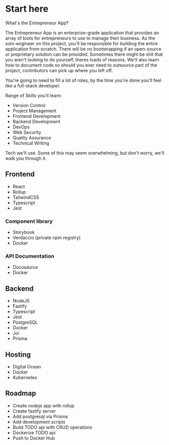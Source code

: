 # Start here

What's the Entrepreneur App?

The Entrepreneur App is an enterprise-grade application that provides an array of tools for entrepreneurs to use to manage their business. As the solo-engineer on this project, you'll be responsible for building the entire application from scratch. There will be no bootstrapping if an open-source or proprietary solution can be provided. Sometimes there might be shit that you aren't looking to do yourself, theres loads of reasons. We'll also learn how to document code so should you ever need to outsource part of the project, contributors can pick up where you left off.

You're going to need to fill a lot of roles, by the time you're done you'll feel like a full-stack developer.

Range of Skills you'll learn:

- Version Control
- Project Management
- Frontend Development
- Backend Development
- DevOps
- Web Security
- Quality Assurance
- Technical Writing

Tech we'll use. Some of this may seem overwhelming, but don't worry, we'll walk you through it.

## Frontend

- React
- Rollup
- TailwindCSS
- Typescript
- Jest

### Component library

- Storybook
- Verdaccio (private npm registry)
- Docker

### API Documentation

- Docusaurus
- Docker

## Backend

- NodeJS
- Fastify
- Typescript
- Jest
- PostgreSQL
- Docker
- Joi
- Prisma
  
## Hosting

- Digital Ocean
- Docker
- Kubernetes

## Roadmap

- Create nodejs app with rollup
- Create fastify server
- Add postgresql via Prisma
- Add development scripts
- Build TODO api with CRUD operations
- Dockerize TODO api
- Push to Docker Hub

